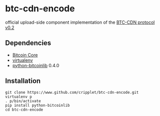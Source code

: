 # btc-cdn-encode

official upload-side component implementation of the [BTC-CDN protocol v0.2](https://github.com/cripplet/btc-cdn/releases/tag/0.2)

Dependencies
----

* [Bitcoin Core](https://bitcoin.org/en/download)
* [virtualenv](https://virtualenv.pypa.io/en/latest/)
* [python-bitcoinlib](https://pypi.python.org/pypi/python-bitcoinlib) 0.4.0

Installation
----

```
git clone https://www.github.com/cripplet/btc-cdn-encode.git
virtualenv p
. p/bin/activate
pip install python-bitcoinlib
cd btc-cdn-encode
```
